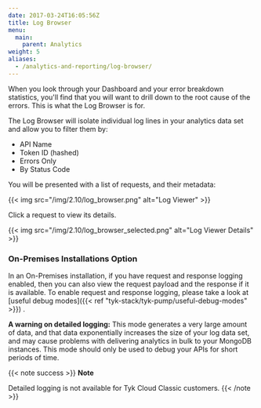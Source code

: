 ```yaml
---
date: 2017-03-24T16:05:56Z
title: Log Browser
menu:
  main:
    parent: Analytics
weight: 5
aliases:
  - /analytics-and-reporting/log-browser/
---
```


When you look through your Dashboard and your error breakdown statistics, you'll find that you will want to drill down to the root cause of the errors. This is what the Log Browser is for.

The Log Browser will isolate individual log lines in your analytics data set and allow you to filter them by:

* API Name
* Token ID (hashed)
* Errors Only
* By Status Code

You will be presented with a list of requests, and their metadata:

{{< img src="/img/2.10/log_browser.png" alt="Log Viewer" >}}

Click a request to view its details.

{{< img src="/img/2.10/log_browser_selected.png" alt="Log Viewer Details" >}}

### On-Premises Installations Option

In an On-Premises installation, if you have request and response logging enabled, then you can also view the request payload and the response if it is available.
To enable request and response logging, please take a look at [useful debug modes]({{< ref "tyk-stack/tyk-pump/useful-debug-modes" >}}) .

**A warning on detailed logging:** This mode generates a very large amount of data, and that data exponentially increases the size of your log data set, and may cause problems with delivering analytics in bulk to your MongoDB instances. This mode should only be used to debug your APIs for short periods of time.

{{< note success >}}
**Note**  

Detailed logging is not available for Tyk Cloud Classic customers.
{{< /note >}}

